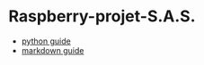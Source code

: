# Raspberry-projet-S.A.S.

* [python guide](https://www.python.org/dev/peps/pep-0008)
* [markdown guide](https://github.com/adam-p/markdown-here/wiki/Markdown-Cheatsheet)
